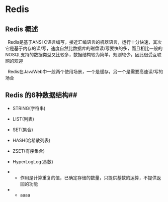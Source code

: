# Redis #
## Redis 概述 ##

   Redis是基于ANSI C语言编写，接近汇编语言的机器语言，运行十分快速，其次它是基于内存的读/写，速度自然比数据库的磁盘读/写要快的多，而且相比一般的NOSQL支持的数据类型又比较多，数据结构较为简单，规则较少，因此很受互联网的欢迎
   
   Redis在JavaWeb中一般两个使用场景，一个是缓存，另一个是需要高速读/写的场合
   
## Redis 的6种数据结构##

- STRING(字符串)
   
- LIST(列表)
   
- SET(集合)
   
- HASH(哈希散列表)
   
- ZSET(有序集合)
   
- HyperLogLog(基数)
   
- - 作用是计算重复的值，已确定存储的数量，只提供基数的运算，不提供返回的功能
- - aaaa
